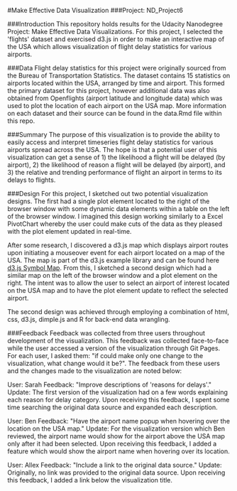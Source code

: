 
#Make Effective Data Visualization
###Project: ND_Project6


###Introduction
This repository holds results for the Udacity Nanodegree Project: Make Effective Data Visualizations. For this project, I selected the 'flights' dataset and exercised d3.js in order to make an interactive map of the USA which allows visualization of flight delay statistics for various airports.


###Data
Flight delay statistics for this project were originally sourced from the Bureau of Transportation Statistics. The dataset contains 15 statistics on airports located within the USA, arranged by time and airport. This formed the primary dataset for this project, however additional data was also obtained from Openflights (airport latitude and longitude data) which was used to plot the location of each airport on the USA map. More information on each dataset and their source can be found in the data.Rmd file within this repo.


###Summary
The purpose of this visualization is to provide the ability to easily access and interpret timeseries flight delay statistics for various airports spread across the USA. The hope is that a potential user of this visualization can get a sense of 1) the likelihood a flight will be delayed (by airport), 2) the likelihood of reason a flight will be delayed (by airport), and 3) the relative and trending performance of flight an airport in terms to its delays to flights.


###Design
For this project, I sketched out two potential visualization designs. The first had a single plot element located to the right of the browser window with some dynamic data elements within a table on the left of the browser window. I imagined this design working similarly to a Excel PivotChart whereby the user could make cuts of the data as they pleased with the plot element updated in real-time.

After some research, I discovered a d3.js map which displays airport routes upon initiating a mouseover event for each airport located on a map of the USA. The map is part of the d3.js example library and can be found here [d3.js Symbol Map](http://mbostock.github.io/d3/talk/20111116/airports.html). From this, I sketched a second design which had a similar map on the left of the browser window and a plot element on the right. The intent was to allow the user to select an airport of interest located on the USA map and to have the plot element update to reflect the selected airport.

The second design was achieved through employing a combination of html, css, d3.js, dimple.js and R for back-end data wrangling.


###Feedback
Feedback was collected from three users throughout development of the visualization. This feedback was collected face-to-face while the user accessed a version of the visualization through Git Pages. For each user, I asked them: "if could make only one change to the visualization, what change would it be?". The feedback from these users and the changes made to the visualization are noted below:

User: Sarah
Feedback: "Improve descriptions of 'reasons for delays'." 
Update: The first version of the visualization had on a few words explaining each reason for delay category. Upon receiving this feedback, I spent some time searching the original data source and expanded each description.

User: Ben
Feedback: "Have the airport name popup when hovering over the location on the USA map."
Update: For the visualization version which Ben reviewed, the airport name would show for the airport above the USA map only after it had been selected. Upon receiving this feedback, I added a feature which would show the airport name when hovering over its location.

User: Allex
Feedback: "Include a link to the original data source."
Update: Originally, no link was provided to the original data source. Upon receiving this feedback, I added a link below the visualization title.
